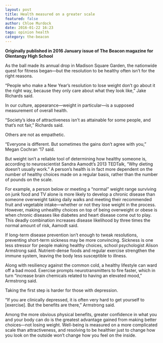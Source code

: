 ```yaml
---
layout: post
title: Health measured on a greater scale
featured: false
author: Chloe Murdock
date: 2016-01-22 16:23
tags: opinion health
category: the-beacon
---
```

**Originally published in 2016 January issue of The Beacon magazine for Olentangy High School**

As the ball made its annual drop in Madison Square Garden, the nationwide quest for fitness began—but the resolution to be healthy often isn’t for the right reasons.

“People who make a New Year’s resolution to lose weight don’t go about it the right way, because they only care about what they look like,” Jake Richards said.

In our culture, appearance—weight in particular—is a supposed measurement of overall health.

“Society’s idea of attractiveness isn’t as attainable for some people, and that’s not fair,” Richards said.

Others are not as empathetic.

“Everyone is different. But sometimes the gains don’t agree with you,” Megan Cochran ’17 said.

But weight isn’t a reliable tool of determining how healthy someone is, according to neuroscientist Sandra Aamodt’s 2013 TEDTalk, “Why dieting doesn’t usually work.” A person’s health is in fact more dependent on the number of healthy choices made on a regular basis, rather than the number of pounds on the scale.

For example, a person below or meeting a “normal” weight range surviving on junk food and TV alone is more likely to develop a chronic disease than someone overweight taking daily walks and meeting their recommended fruit and vegetable intake—whether or not they lose weight in the process. However, making unhealthy choices on top of being overweight or obese is when chronic diseases like diabetes and heart disease come out to play. This deadly combination increases disease likelihood by three times the normal amount of risk, Aamodt said.

If long-term disease prevention isn’t enough to tweak resolutions, preventing short-term sickness may be more convincing. Sickness is one less stressor for people making healthy choices, school psychologist Alison Armstrong said. Nutrient-dense foods and regular exercise strengthen the immune system, leaving the body less susceptible to illness.

Along with resiliency against the common cold, a healthy lifestyle can ward off a bad mood. Exercise prompts neurotransmitters to fire faster, which in turn “increase brain chemicals related to having an elevated mood,” Armstrong said.

Taking the first step is harder for those with depression.

“If you are clinically depressed, it is often very hard to get yourself to \[exercise]. But the benefits are there,” Armstrong said.

Among the more obvious physical benefits, greater confidence in what you and your body can do is the greatest advantage gained from making better choices—not losing weight. Well-being is measured on a more complicated scale than attractiveness, and resolving to be healthier just to change how you look on the outside won’t change how you feel on the inside.